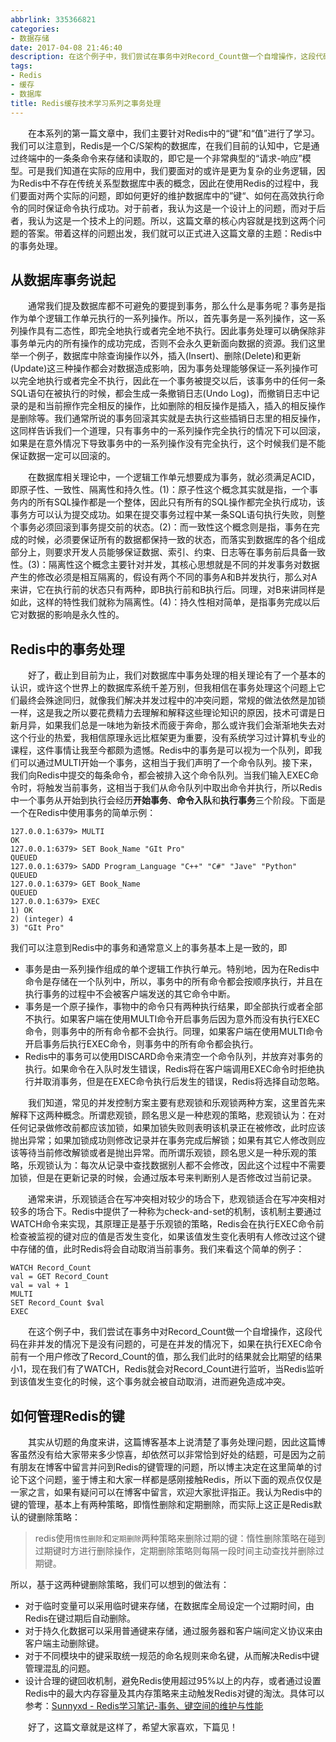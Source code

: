 ```yaml
---
abbrlink: 335366821
categories:
- 数据存储
date: 2017-04-08 21:46:40
description: 在这个例子中，我们尝试在事务中对Record_Count做一个自增操作，这段代码在非并发的情况下是没有问题的，可是在并发的情况下，如果在执行EXEC命令前有一个用户修改了Record_Count的值，那么我们此时的结果就会比期望的结果小1，现在我们有了WATCH，Redis就会对Record_Count进行监听，当Redis监听到该值发生变化的时候，这个事务就会被自动取消，进而避免造成冲突;Redis中提供了一种称为check-and-set的机制，该机制主要通过WATCH命令来实现，其原理正是基于乐观锁的策略，Redis会在执行EXEC命令前检查被监视的键对应的值是否发生变化，如果该值发生变化表明有人修改过这个键中存储的值，此时Redis将会自动取消当前事务;特别地，因为在Redis中命令是存储在一个队列中，所以，事务中的所有命令都会按顺序执行，并且在执行事务的过程中不会被客户端发送的其它命令中断
tags:
- Redis
- 缓存
- 数据库
title: Redis缓存技术学习系列之事务处理
---
```


&emsp;&emsp;在本系列的第一篇文章中，我们主要针对Redis中的“键”和“值”进行了学习。我们可以注意到，Redis是一个C/S架构的数据库，在我们目前的认知中，它是通过终端中的一条条命令来存储和读取的，即它是一个非常典型的“请求-响应”模型。可是我们知道在实际的应用中，我们要面对的或许是更为复杂的业务逻辑，因为Redis中不存在传统关系型数据库中表的概念，因此在使用Redis的过程中，我们要面对两个实际的问题，即如何更好的维护数据库中的”键“、如何在高效执行命令的同时保证命令执行成功。对于前者，我认为这是一个设计上的问题，而对于后者，我认为这是一个技术上的问题。所以，这篇文章的核心内容就是找到这两个问题的答案。带着这样的问题出发，我们就可以正式进入这篇文章的主题：Redis中的事务处理。

<!--more-->

## 从数据库事务说起

​&emsp;&emsp;通常我们提及数据库都不可避免的要提到事务，那么什么是事务呢？事务是指作为单个逻辑工作单元执行的一系列操作。所以，首先事务是一系列操作，这一系列操作具有二态性，即完全地执行或者完全地不执行。因此事务处理可以确保除非事务单元内的所有操作的成功完成，否则不会永久更新面向数据的资源。我们这里举一个例子，数据库中除查询操作以外，插入(Insert)、删除(Delete)和更新(Update)这三种操作都会对数据造成影响，因为事务处理能够保证一系列操作可以完全地执行或者完全不执行，因此在一个事务被提交以后，该事务中的任何一条SQL语句在被执行的时候，都会生成一条撤销日志(Undo Log)，而撤销日志中记录的是和当前擦作完全相反的操作，比如删除的相反操作是插入，插入的相反操作是删除等。我们通常所说的事务回滚其实就是去执行这些插销日志里的相反操作，这同样告诉我们一个道理，只有事务中的一系列操作完全执行的情况下可以回滚，如果是在意外情况下导致事务中的一系列操作没有完全执行，这个时候我们是不能保证数据一定可以回滚的。

​&emsp;&emsp;在数据库相关理论中，一个逻辑工作单元想要成为事务，就必须满足ACID，即原子性、一致性、隔离性和持久性。(1)：原子性这个概念其实就是指，一个事务内的所有SQL操作都是一个整体，因此只有所有的SQL操作都完全执行成功，该事务方可以认为提交成功。如果在提交事务过程中某一条SQL语句执行失败，则整个事务必须回滚到事务提交前的状态。(2)：而一致性这个概念则是指，事务在完成的时候，必须要保证所有的数据都保持一致的状态，而落实到数据库的各个组成部分上，则要求开发人员能够保证数据、索引、约束、日志等在事务前后具备一致性。(3)：隔离性这个概念主要针对并发，其核心思想就是不同的并发事务对数据产生的修改必须是相互隔离的，假设有两个不同的事务A和B并发执行，那么对A来讲，它在执行前的状态只有两种，即B执行前和B执行后。同理，对B来讲同样是如此，这样的特性我们就称为隔离性。(4)：持久性相对简单，是指事务完成以后它对数据的影响是永久性的。

## Redis中的事务处理

​&emsp;&emsp;好了，截止到目前为止，我们对数据库中事务处理的相关理论有了一个基本的认识，或许这个世界上的数据库系统千差万别，但我相信在事务处理这个问题上它们最终会殊途同归，就像我们解决并发过程中的冲突问题，常规的做法依然是加锁一样，这是我之所以要花费精力去理解和解释这些理论知识的原因，技术可谓是日新月异，如果我们总是一味地为新技术而疲于奔命，那么或许我们会渐渐地失去对这个行业的热爱，我相信原理永远比框架更为重要，没有系统学习过计算机专业的课程，这件事情让我至今都颇为遗憾。Redis中的事务是可以视为一个队列，即我们可以通过MULTI开始一个事务，这相当于我们声明了一个命令队列。接下来，我们向Redis中提交的每条命令，都会被排入这个命令队列。当我们输入EXEC命令时，将触发当前事务，这相当于我们从命令队列中取出命令并执行，所以Redis中一个事务从开始到执行会经历**开始事务**、**命令入队**和**执行事务**三个阶段。下面是一个在Redis中使用事务的简单示例：

```
127.0.0.1:6379> MULTI
OK
127.0.0.1:6379> SET Book_Name "GIt Pro"
QUEUED
127.0.0.1:6379> SADD Program_Language "C++" "C#" "Jave" "Python" 
QUEUED
127.0.0.1:6379> GET Book_Name
QUEUED
127.0.0.1:6379> EXEC
1) OK
2) (integer) 4
3) "GIt Pro"
```

我们可以注意到Redis中的事务和通常意义上的事务基本上是一致的，即

* 事务是由一系列操作组成的单个逻辑工作执行单元。特别地，因为在Redis中命令是存储在一个队列中，所以，事务中的所有命令都会按顺序执行，并且在执行事务的过程中不会被客户端发送的其它命令中断。
* 事务是一个原子操作，事物中的命令只有两种执行结果，即全部执行或者全部不执行。如果客户端在使用MULTI命令开启事务后因为意外而没有执行EXEC命令，则事务中的所有命令都不会执行。同理，如果客户端在使用MULTI命令开启事务后执行EXEC命令，则事务中的所有命令都会执行。
* Redis中的事务可以使用DISCARD命令来清空一个命令队列，并放弃对事务的执行。如果命令在入队时发生错误，Redis将在客户端调用EXEC命令时拒绝执行并取消事务，但是在EXEC命令执行后发生的错误，Redis将选择自动忽略。

&emsp;&emsp;我们知道，常见的并发控制方案主要有悲观锁和乐观锁两种方案，这里首先来解释下这两种概念。所谓悲观锁，顾名思义是一种悲观的策略，悲观锁认为：在对任何记录做修改前都应该加锁，如果加锁失败则表明该机录正在被修改，此时应该抛出异常；如果加锁成功则修改记录并在事务完成后解锁；如果有其它人修改则应该等待当前修改解锁或者是抛出异常。而所谓乐观锁，顾名思义是一种乐观的策略，乐观锁认为：每次从记录中查找数据别人都不会修改，因此这个过程中不需要加锁，但是在更新记录的时候，会通过版本号来判断别人是否修改过当前记录。

&emsp;&emsp;通常来讲，乐观锁适合在写冲突相对较少的场合下，悲观锁适合在写冲突相对较多的场合下。Redis中提供了一种称为check-and-set的机制，该机制主要通过WATCH命令来实现，其原理正是基于乐观锁的策略，Redis会在执行EXEC命令前检查被监视的键对应的值是否发生变化，如果该值发生变化表明有人修改过这个键中存储的值，此时Redis将会自动取消当前事务。我们来看这个简单的例子：

```
WATCH Record_Count
val = GET Record_Count
val = val + 1
MULTI
SET Record_Count $val
EXEC
```

&emsp;&emsp;在这个例子中，我们尝试在事务中对Record_Count做一个自增操作，这段代码在非并发的情况下是没有问题的，可是在并发的情况下，如果在执行EXEC命令前有一个用户修改了Record_Count的值，那么我们此时的结果就会比期望的结果小1，现在我们有了WATCH，Redis就会对Record_Count进行监听，当Redis监听到该值发生变化的时候，这个事务就会被自动取消，进而避免造成冲突。



## 如何管理Redis的键

​&emsp;&emsp;其实从切题的角度来讲，这篇博客基本上说清楚了事务处理问题，因此这篇博客虽然没有给大家带来多少惊喜，却依然可以非常恰到好处的结题，可是因为之前有朋友在博客中留言并问到Redis的键管理的问题，所以博主决定在这里简单的讨论下这个问题，鉴于博主和大家一样都是感刚接触Redis，所以下面的观点仅仅是一家之言，如果有疑问可以在博客中留言，欢迎大家批评指正。我认为Redis中的键的管理，基本上有两种策略，即惰性删除和定期删除，而实际上这正是Redis默认的键删除策略：

> redis使用`惰性删除`和`定期删除`两种策略来删除过期的键：惰性删除策略在碰到过期键时方进行删除操作，定期删除策略则每隔一段时间主动查找并删除过期键。

所以，基于这两种键删除策略，我们可以想到的做法有：

* 对于临时变量可以采用临时键来存储，在数据库全局设定一个过期时间，由Redis在键过期后自动删除。
* 对于持久化数据可以采用普通键来存储，通过服务器和客户端间定义协议来由客户端主动删除键。
* 对于不同模块中的键采取统一规范的命名规则来命名键，从而解决Redis中键管理混乱的问题。
* 设计合理的键回收机制，避免Redis使用超过95%以上的内存，或者通过设置Redis中的最大内存容量及其内存策略来主动触发Redis对键的淘汰。具体可以参考：[Sunnyxd - Redis学习笔记-事务、键空间的维护与性能](https://segmentfault.com/a/1190000004171731)

&emsp;&emsp;好了，这篇文章就是这样了，希望大家喜欢，下篇见！